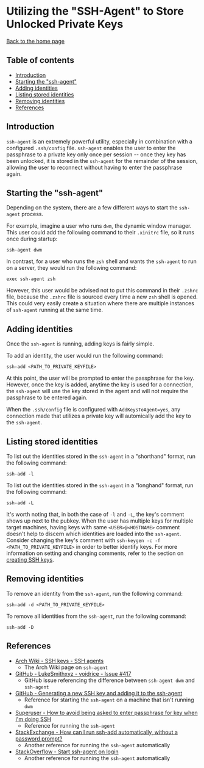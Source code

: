 # Utilizing the "SSH-Agent" to Store Unlocked Private Keys

[Back to the home page](README.md)

## Table of contents

- [Introduction](#introduction)
- [Starting the "ssh-agent"](#starting-the-ssh-agent)
- [Adding identities](#adding-identities)
- [Listing stored identities](#listing-stored-identities)
- [Removing identities](#removing-identities)
- [References](#references)

## Introduction

`ssh-agent` is an extremely powerful utility, especially in combination with a configured `.ssh/config` file. `ssh-agent` enables the user to enter the passphrase to a private key only once per session -- once they key has been unlocked, it is stored in the `ssh-agent` for the remainder of the session, allowing the user to reconnect without having to enter the passphrase again.

## Starting the "ssh-agent"

Depending on the system, there are a few different ways to start the `ssh-agent` process.

For example, imagine a user who runs `dwm`, the dynamic window manager. This user could add the following command to their `.xinitrc` file, so it runs once during startup:

```
ssh-agent dwm
```

In contrast, for a user who runs the `zsh` shell and wants the `ssh-agent` to run on a server, they would run the following command:

```
exec ssh-agent zsh
```

However, this user would be advised not to put this command in their `.zshrc` file, because the `.zshrc` file is sourced every time a new `zsh` shell is opened. This could very easily create a situation where there are multiple instances of `ssh-agent` running at the same time.

## Adding identities

Once the `ssh-agent` is running, adding keys is fairly simple.

To add an identity, the user would run the following command:

```
ssh-add <PATH_TO_PRIVATE_KEYFILE>
```

At this point, the user will be prompted to enter the passphrase for the key. However, once the key is added, anytime the key is used for a connection, the `ssh-agent` will use the key stored in the agent and will not require the passphrase to be entered again.

When the `.ssh/config` file is configured with `AddKeysToAgent=yes`, any connection made that utilizes a private key will automically add the key to the `ssh-agent`.

## Listing stored identities

To list out the identities stored in the `ssh-agent` in a "shorthand" format, run the following command:

```
ssh-add -l
```

To list out the identities stored in the `ssh-agent` in a "longhand" format, run the following command:

```
ssh-add -L
```

It's worth noting that, in both the case of `-l` and `-L`, the key's comment shows up next to the pubkey. When the user has multiple keys for multiple target machines, having keys with same `<USER>@<HOSTNAME>` comment doesn't help to discern which identities are loaded into the `ssh-agent`. Consider changing the key's comment with `ssh-keygen -c -f <PATH_TO_PRIVATE_KEYFILE>` in order to better identify keys. For more information on setting and changing comments, refer to the section on [creating SSH keys](create-ssh-keys.md#creating-a-ssh-key).

## Removing identities

To remove an identity from the `ssh-agent`, run the following command:

```
ssh-add -d <PATH_TO_PRIVATE_KEYFILE>
```

To remove all identities from the `ssh-agent`, run the following command:

```
ssh-add -D
```

## References

- [Arch Wiki - SSH keys - SSH agents](https://wiki.archlinux.org/title/SSH_keys#SSH_agents)
    - The Arch Wiki page on `ssh-agent`
- [GitHub - LukeSmithxyz - voidrice - Issue #417](https://github.com/LukeSmithxyz/voidrice/issues/417)
    - GitHub issue referencing the difference between `ssh-agent dwm` and `ssh-agent`
- [GitHub - Generating a new SSH key and adding it to the ssh-agent](https://docs.github.com/en/authentication/connecting-to-github-with-ssh/generating-a-new-ssh-key-and-adding-it-to-the-ssh-agent)
    - Reference for starting the `ssh-agent` on a machine that isn't running `dwm`
- [Superuser - How to avoid being asked to enter passphrase for key when I'm doing SSH](https://superuser.com/questions/988185/how-to-avoid-being-asked-enter-passphrase-for-key-when-im-doing-ssh-operation)
    - Reference for running the `ssh-agent`
- [StackExchange - How can I run ssh-add automatically, without a password prompt?](https://unix.stackexchange.com/questions/90853/how-can-i-run-ssh-add-automatically-without-a-password-prompt)
    - Another reference for running the `ssh-agent` automatically
- [StackOverflow - Start ssh-agent on login](https://stackoverflow.com/questions/18880024/start-ssh-agent-on-login)
    - Another reference for running the `ssh-agent` automatically
